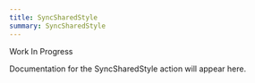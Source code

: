 ```yaml
---
title: SyncSharedStyle
summary: SyncSharedStyle
---
```


Work In Progress

Documentation for the SyncSharedStyle action will appear here.